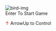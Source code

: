 









<!DOCTYPE html>
<html lang="en">
<head>
    <meta charset="UTF-8">
    <meta http-equiv="X-UA-Compatible" content="IE=edge">
    <meta name="viewport" content="width=device-width, initial-scale=1.0">
    <link rel="icon" type="image/png" href="images/favicon.ico"/>
    <title>Flappy Bird Game</title>
      <link rel="icon" type="image/png" href="favicon.ico"/>
    <link rel="stylesheet" href="style.css">
    <script src="script.js" defer></script>
</head>
<body>
    <div class="background"></div>
    <img src="images/Bird.png" alt="bird-img" class="bird" id="bird-1">
    <div class="message">
        Enter To Start Game <p><span style="color: red;">&uarr;</span> ArrowUp to Control</p>
    </div>
    <div class="score">
        <span class="score_title"></span>
        <span class="score_val"></span>
    </div>
</body>
</html>
